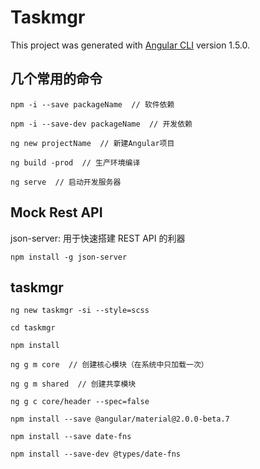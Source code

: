 # Taskmgr

This project was generated with [Angular CLI](https://github.com/angular/angular-cli) version 1.5.0.

## 几个常用的命令

    npm -i --save packageName  // 软件依赖

    npm -i --save-dev packageName  // 开发依赖

    ng new projectName  // 新建Angular项目

    ng build -prod  // 生产环境编译

    ng serve  // 启动开发服务器

## Mock Rest API

json-server: 用于快速搭建 REST API 的利器

    npm install -g json-server

## taskmgr

    ng new taskmgr -si --style=scss

    cd taskmgr

    npm install

    ng g m core  // 创建核心模块（在系统中只加载一次）

    ng g m shared  // 创建共享模块

    ng g c core/header --spec=false

    npm install --save @angular/material@2.0.0-beta.7
    
    npm install --save date-fns
    
    npm install --save-dev @types/date-fns
